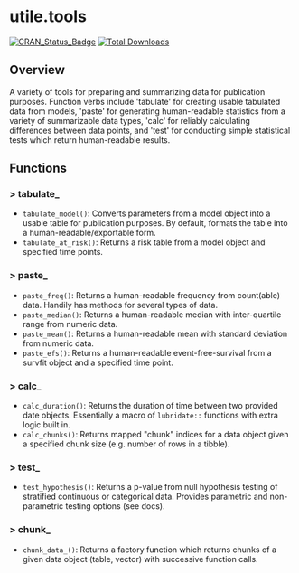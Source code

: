 # utile.tools
[![CRAN_Status_Badge](https://www.r-pkg.org/badges/version/utile.tools)](https://CRAN.R-project.org/package=utile.tools)
[![Total Downloads](https://cranlogs.r-pkg.org/badges/grand-total/utile.tools)](https://CRAN.R-project.org/package=utile.tools)

## Overview
A variety of tools for preparing and summarizing data for publication purposes. Function verbs include 'tabulate' for creating usable tabulated data from models, 'paste' for generating human-readable statistics from a variety of summarizable data types, 'calc' for reliably calculating differences between data points, and 'test' for conducting simple statistical tests which return human-readable results.

## Functions
### > tabulate_
- `tabulate_model()`: Converts parameters from a model object into a usable table for publication purposes. By default, formats the table into a human-readable/exportable form.
- `tabulate_at_risk()`: Returns a risk table from a model object and specified time points.

### > paste_
- `paste_freq()`: Returns a human-readable frequency from count(able) data. Handily has methods for several types of data.
- `paste_median()`: Returns a human-readable median with inter-quartile range from numeric data.
- `paste_mean()`: Returns a human-readable mean with standard deviation from numeric data.
- `paste_efs()`: Returns a human-readable event-free-survival from a survfit object and a specified time point.

### > calc_
- `calc_duration()`: Returns the duration of time between two provided date objects. Essentially a macro of `lubridate::` functions with extra logic built in.
- `calc_chunks()`: Returns mapped "chunk" indices for a data object given a specified chunk size (e.g. number of rows in a tibble).

### > test_
- `test_hypothesis()`: Returns a p-value from null hypothesis testing of stratified continuous or categorical data. Provides parametric and non-parametric testing options (see docs).

### > chunk_
- `chunk_data_()`: Returns a factory function which returns chunks of a given data object (table, vector) with successive function calls.
